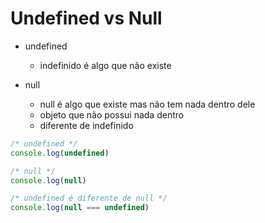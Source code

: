 # Undefined vs Null

* undefined
    * indefinido é algo que não existe

* null
    * null é algo que existe mas não tem nada dentro dele
    * objeto que não possui nada dentro
    * diferente de indefinido


```js
/* undefined */
console.log(undefined)

/* null */
console.log(null)

/* undefined é diferente de null */
console.log(null === undefined)
```